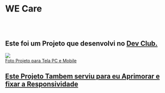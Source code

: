 <h1>WE Care</h1>
<br>
<br>
<h2>Este foi um Projeto que desenvolvi no <a Href="https://rodolfomori.com.br/devclub">Dev Club.</h2>

<figuri>
<img src="https://raw.githubusercontent.com/MarceloNaja79/We-Care/1a7083a392a64920c68ff890e5cfc0a5a93d62da/Projetos%20acabados/We%20Care/img/Beige%20Modern%20New%20Product%20Facebook%20Post.png" />
<figcaption>Foto Projeto para Tela PC e Mobile</figcaption>
<figuri/>

<h2 italic>Este Projeto Tambem serviu para eu Aprimorar e fixar a Responsividade</h2>

